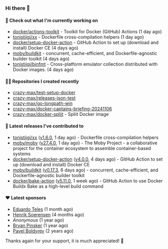 ### Hi there 👋

#### 👷 Check out what I'm currently working on

- [docker/actions-toolkit](https://github.com/docker/actions-toolkit) - Toolkit for Docker (GitHub) Actions (1 day ago)
- [tonistiigi/xx](https://github.com/tonistiigi/xx) - Dockerfile cross-compilation helpers (1 day ago)
- [docker/setup-docker-action](https://github.com/docker/setup-docker-action) - GitHub Action to set up (download and install) Docker CE (4 days ago)
- [moby/buildkit](https://github.com/moby/buildkit) - concurrent, cache-efficient, and Dockerfile-agnostic builder toolkit (4 days ago)
- [tonistiigi/binfmt](https://github.com/tonistiigi/binfmt) - Cross-platform emulator collection distributed with Docker images. (4 days ago)

#### 👨‍💻 Repositories I created recently

- [crazy-max/test-setup-docker](https://github.com/crazy-max/test-setup-docker)
- [crazy-max/releases-json-test](https://github.com/crazy-max/releases-json-test)
- [crazy-max/go-longpath-win](https://github.com/crazy-max/go-longpath-win)
- [crazy-max/docker-captains-briefing-20241106](https://github.com/crazy-max/docker-captains-briefing-20241106)
- [crazy-max/docker-spliit](https://github.com/crazy-max/docker-spliit) - Spliit Docker image

#### 🚀 Latest releases I've contributed to

- [tonistiigi/xx](https://github.com/tonistiigi/xx) ([v1.6.0](https://github.com/tonistiigi/xx/releases/tag/v1.6.0), 1 day ago) - Dockerfile cross-compilation helpers
- [moby/moby](https://github.com/moby/moby) ([v27.4.0](https://github.com/moby/moby/releases/tag/v27.4.0), 1 day ago) - The Moby Project - a collaborative project for the container ecosystem to assemble container-based systems
- [docker/setup-docker-action](https://github.com/docker/setup-docker-action) ([v4.0.0](https://github.com/docker/setup-docker-action/releases/tag/v4.0.0), 4 days ago) - GitHub Action to set up (download and install) Docker CE
- [moby/buildkit](https://github.com/moby/buildkit) ([v0.17.3](https://github.com/moby/buildkit/releases/tag/v0.17.3), 6 days ago) - concurrent, cache-efficient, and Dockerfile-agnostic builder toolkit
- [docker/bake-action](https://github.com/docker/bake-action) ([v5.11.0](https://github.com/docker/bake-action/releases/tag/v5.11.0), 1 week ago) - GitHub Action to use Docker Buildx Bake as a high-level build command

#### ❤️ Latest sponsors
- [Eduardo Teles](https://github.com/eduardoteles17) (1 month ago)
- [Henrik Soerensen](https://github.com/hsoerensen) (4 months ago)
- _Anonymous_ (1 year ago)
- [Bryan Pinsker](https://github.com/BryanPinsker) (1 year ago)
- [Pavel Boldyrev](https://github.com/bpg) (2 years ago)

Thanks again for your support, it is much appreciated! 🙏
